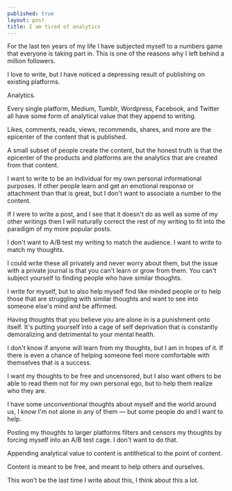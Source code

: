 ```yaml
---
published: true
layout: post
title: I am tired of analytics
---
```

For the last ten years of my life I have subjected myself to a numbers game that everyone is taking part in. This is one of the reasons why I left behind a million followers.

I love to write, but I have noticed a depressing result of publishing on existing platforms. 

Analytics. 

Every single platform, Medium, Tumblr, Wordpress, Facebook, and Twitter all have some form of analytical value that they append to writing. 

Likes, comments, reads, views, recommends, shares, and more are the epicenter of the content that is published. 

A small subset of people create the content, but the honest truth is that the epicenter of the products and platforms are the analytics that are created from that content. 

I want to write to be an individual for my own personal informational purposes. If other people learn and get an emotional response or attachment than that is great, but I don't want to associate a number to the content. 

If I were to write a post, and I see that it doesn't do as well as some of my other writings then I will naturally correct the rest of my writing to fit into the paradigm of my more popular posts. 

I don't want to A/B test my writing to match the audience. I want to write to match my thoughts. 

I could write these all privately and never worry about them, but the issue with a private journal is that you can't learn or grow from them. You can't subject yourself to finding people who have similar thoughts. 

I write for myself, but to also help myself find like minded people or to help those that are struggling with similar thoughts and want to see into someone else's mind and be affirmed. 

Having thoughts that you believe you are alone in is a punishment onto itself. It's putting yourself into a cage of self deprivation that is constantly demoralizing and detrimental to your mental health. 

I don't know if anyone will learn from my thoughts, but I am in hopes of it. If there is even a chance of helping someone feel more comfortable with themselves that is a success. 

I want my thoughts to be free and uncensored, but I also want others to be able to read them not for my own personal ego, but to help them realize who they are. 

I have some unconventional thoughts about myself and the world around us, I know I'm not alone in any of them — but some people do and I want to help. 

Posting my thoughts to larger platforms filters and censors my thoughts by forcing myself into an A/B test cage. I don't want to do that. 

Appending analytical value to content is antithetical to the point of content. 

Content is meant to be free, and meant to help others and ourselves. 

This won't be the last time I write about this, I think about this a lot.
